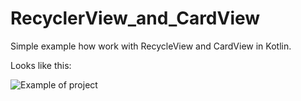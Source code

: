 # RecyclerView_and_CardView
Simple example how work with RecycleView and CardView in Kotlin.

Looks like this:

![Example of project](https://drive.google.com/open?id=15uYRFXl_UbH2bipGnms1tZ6JK_X8OFSa)
